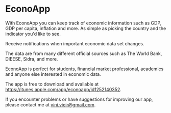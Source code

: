 # EconoApp

With EconoApp you can keep track of economic information such as GDP, GDP per capita, inflation and more. As simple as picking the country and the indicator you'd like to see.

Receive notifications when important economic data set changes.

The data are from many different official sources such as The World Bank, DIEESE, Sidra, and more.

EconoApp is perfect for students, financial market professional, academics and anyone else interested in economic data.

The app is free to download and available at https://itunes.apple.com/app/econoapp/id1252140352.

If you encounter problems or have suggestions for improving our app, please contact me at vini.vieir@gmail.com.
